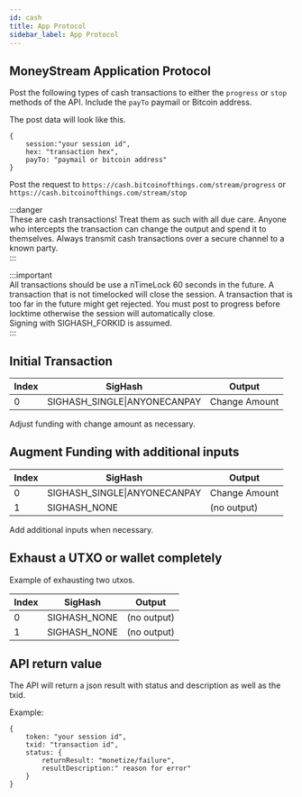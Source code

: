 ```yaml
---
id: cash
title: App Protocol
sidebar_label: App Protocol
---
```


## MoneyStream Application Protocol
Post the following types of cash transactions to either the `progress` or `stop` methods of the API. Include the `payTo` paymail or Bitcoin address.  

The post data will look like this.  
```
{
    session:"your session id",
    hex: "transaction hex",
    payTo: "paymail or bitcoin address"
}
```
Post the request to `https://cash.bitcoinofthings.com/stream/progress` or `https://cash.bitcoinofthings.com/stream/stop`

:::danger  
These are cash transactions! Treat them as such with all due care. Anyone who intercepts the transaction can change the output and spend it to themselves. Always transmit cash transactions over a secure channel to a known party.  
:::

:::important  
All transactions should be use a nTimeLock 60 seconds in the future. A transaction that is not timelocked will close the session. A transaction that is too far in the future might get rejected. You must post to progress before locktime otherwise the session will automatically close.    
Signing with SIGHASH_FORKID is assumed.  
:::

## Initial Transaction
|Index|SigHash                     |Output       |
|-----|----------------------------|-------------|
|0    |SIGHASH_SINGLE\|ANYONECANPAY|Change Amount|

Adjust funding with change amount as necessary.

## Augment Funding with additional inputs
|Index|SigHash                     |Output       |
|-----|----------------------------|-------------|
|0    |SIGHASH_SINGLE\|ANYONECANPAY|Change Amount|
|1    |SIGHASH_NONE|(no output)|

Add additional inputs when necessary.

## Exhaust a UTXO or wallet completely
Example of exhausting two utxos.  

|Index|SigHash                     |Output       |
|-----|----------------------------|-------------|
|0    |SIGHASH_NONE|(no output)|
|1    |SIGHASH_NONE|(no output)|

## API return value
The API will return a json result with status and description as well as the txid.

Example:  
```
{
    token: "your session id",
    txid: "transaction id",
    status: {
        returnResult: "monetize/failure",
        resultDescription:" reason for error"
    }
}
```
